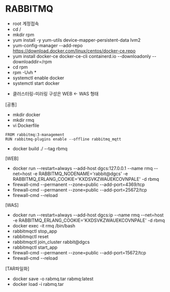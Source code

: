# RABBITMQ

- root 계정접속
- cd /
- mkdir rpm
- yum install -y yum-utils device-mapper-persistent-data lvm2
- yum-config-manager --add-repo https://download.docker.com/linux/centos/docker-ce.repo
- yum install docker-ce docker-ce-cli containerd.io --downloadonly --downloaddir=/rpm
- cd rpm
- rpm -Uvh *
- systemctl enable docker
- systemctl start docker


* 클러스터링-미러링 구성은 WEB <- WAS 형태

[공통]
- mkdir docker
- mkdir rmq
- vi Dockerfile

```
FROM rabbitmq:3-management
RUN rabbitmq-plugins enable --offline rabbitmq_mqtt
```

- docker build ./ --tag rbmq

[WEB]

- docker run --restart=always --add-host dgcs:127.0.0.1 --name rmq --net=host -e RABBITMQ_NODENAME='rabbit@dgcs' -e RABBITMQ_ERLANG_COOKIE='KXDSVKZWAUEKCOVNPALE' -d rbmq
- firewall-cmd --permanent --zone=public --add-port=4369/tcp
- firewall-cmd --permanent --zone=public --add-port=25672/tcp
- firewall-cmd --reload

[WAS]

- docker run --restart=always --add-host dgcs:ip --name rmq --net=host -e RABBITMQ_ERLANG_COOKIE='KXDSVKZWAUEKCOVNPALE' -d rbmq
- docker exec -it rmq /bin/bash
- rabbitmqctl stop_app
- rabbitmqctl reset
- rabbitmqctl join_cluster rabbit@dgcs
- rabbitmqctl start_app
- firewall-cmd --permanent --zone=public --add-port=15672/tcp
- firewall-cmd --reload

[TAR파일화]

- docker save -o rabmq.tar rabmq:latest
- docker load -i rabmq.tar
